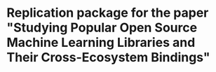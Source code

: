 # Replication package for the paper "Studying Popular Open Source Machine Learning Libraries and Their Cross-Ecosystem Bindings"
